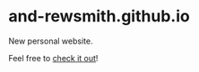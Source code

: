 # and-rewsmith.github.io
New personal website.

Feel free to [check it out](https://and-rewsmith.github.io)!
